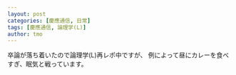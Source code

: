 ```yaml
---
layout: post
categories: [慶應通信, 日常]
tags: [慶應通信, 論理学(L)]
author: tmo
---
```

卒論が落ち着いたので論理学(L)再レポ中ですが、
例によって昼にカレーを食べすぎ、眠気と戦っています。
